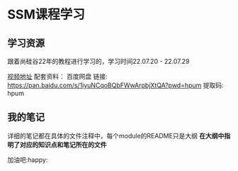 # SSM课程学习

## 学习资源
跟着尚硅谷22年的教程进行学习的，学习时间22.07.20  -  22.07.29

[视频地址](https://www.bilibili.com/video/BV1Ya411S7aT)
配套资料：
百度网盘
链接: https://pan.baidu.com/s/1iyuNCqoBQbFWwArpbjXtQA?pwd=hpum 
提取码: hpum 

## 我的笔记

详细的笔记都在具体的文件注释中，每个module的README只是大纲
**在大纲中指明了对应的知识点和笔记所在的文件**

加油吧:happy: